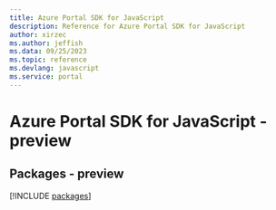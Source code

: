 ```yaml
---
title: Azure Portal SDK for JavaScript
description: Reference for Azure Portal SDK for JavaScript
author: xirzec
ms.author: jeffish
ms.data: 09/25/2023
ms.topic: reference
ms.devlang: javascript
ms.service: portal
---
```

# Azure Portal SDK for JavaScript - preview
## Packages - preview
[!INCLUDE [packages](portal-index.md)]